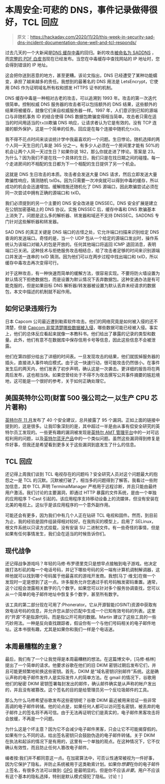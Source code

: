 # 本周安全:可悲的 DNS，事件记录做得很好，TCL 回应

> 原文：<https://hackaday.com/2020/11/20/this-week-in-security-sad-dns-incident-documentation-done-well-and-tcl-responds/>

过去几天的一个大新闻是[DNS 缓存中毒](https://www.zdnet.com/article/dns-cache-poisoning-poised-for-a-comeback-sad-dns/)的回归。新的攻击[被命名为 SADDNS](https://dl.acm.org/doi/10.1145/3372297.3417280) ，而[完整的 PDF 白皮书](https://dl.acm.org/doi/pdf/10.1145/3372297.3417280)现在已经发布。当您在中毒缓存中查找网站的 IP 地址时，您会得到错误的 IP 地址。

这会把你送到恶意的地方，甚至更糟。该论文指出，DNS 已经遭受了某种功能蠕变，承担了越来越多的责任。我想到的最著名的 DNS 用法是 LetsEncrypt，它使用 DNS 作为证明域名所有权和颁发 HTTPS 证书的机制。

DNS 缓存中毒是一种相对古老的攻击，可以追溯到 1993 年。攻击的第一次迭代很简单。控制权威 DNS 服务器的攻击者可以包括额外的 DNS 结果，这些额外的结果将被缓存，就像它们来自权威服务器一样。1997 年，人们意识到已知的源端口与非随机事务 ID 的结合使得 DNS 数据包欺骗变得相当简单。攻击者只需在适当的时间用适当的`txID`欺骗 DNS 响应，让请求者认为它是有效的。没有 TCP 连接的额外保护，这是一个简单的任务。回应是在每个连接中随机化`txID`。

我不得不花点时间来谈谈统计学中我最喜欢的一个问题。生日悖论。随机选择的两个人同一天生日的几率是 365 分之一。有多少人必须在一个房间里才能有 50%的机会让两个人同一天过生日？如果你说 182，那么你就走进了悖论。答案是 23。为什么？因为我们不是在找一个具体的生日，我们只是在找日期之间的碰撞。每一个走进房间的不相配的生日都为下一个相配的生日提供了另一个机会。

这就是 DNS 生日攻击的本质。攻击者会发送大量 DNS 请求，然后立即发送大量欺骗性响应，猜测随机 txIDs。因为只需要一次冲突就可以得到中毒的缓存，所以成功的机会会迅速增加。缓解措施还随机化了 DNS 源端口，因此欺骗尝试必须在同一次尝试中拥有正确的源端口和 txID。

我们必须提到的另一个主要的 DNS 安全改进是 DNSSEC。DNS 安全扩展是建立在公钥加密基础上的 DNS 协议。实施 DNSSEC 后，缓存中毒和 DNS 欺骗基本上消失了。问题是这么多的解析器、转发器和域还不支持 DNSSEC。SADDNS 专门针对这些解析器和转发器。

SAD DNS 的真正关键是 DNS 端口的古怪之处，它允许端口扫描来识别给定 DNS 查询的发送端口。奇怪的是，当一个 UDP 包从一个给定的源端口发出时，操作系统认为该端口对输入的包是开放的。任何其他端口将返回 ICMP 退回消息，表明端口已关闭。这种技术与拒绝服务攻击相结合，给了攻击者足够的时间来识别源端口并发送一连串的 txID 猜测。因为他们可以在两步过程中找出端口和 txID，所以缓存中毒攻击再次变得可行。

对于这种攻击，有一种快速而简单的缓解方法，很容易实现。不要将防火墙设置为默认情况下拒绝数据包，而是设置为默认情况下丢弃数据包。这种变通办法是有可能克服的，但是如果目标 DNS 解析器/转发器被设置为默认丢弃未经请求的数据包，本文中描述的机制就不起作用。

## 如何记录违规行为

日本 Capcom 公司最近遭到勒索软件攻击。他们的网络究竟是如何被入侵的还不清楚，但是 [Capcom 非常清楚哪些数据被入侵](http://www.capcom.co.jp/ir/english/news/html/e201116.html?_pb_uid=1734)，哪些数据可能已经被入侵。事实上，他们的总体反应看起来就像一本教科书。他们给出了暴露的记录的类型和数量。此外，他们有意不在数据库中保存信用卡号等信息，因此这些信息不会被泄露。

他们在第四部分给出了详细的时间表。一旦发现攻击的结果，他们就拔掉服务器的插头，直接进入事件响应模式。由于这一快速行动，很可能攻击仍然很小。在事件发生后的两天内，他们发表了初步声明，确认这是一次袭击。更详细的报告将在两周后发布，这也相当快。如果您曾经处于不得不为攻击撰写公共事件摘要的尴尬境地，这可能是一个很好的参考，关于如何正确处理它。

## 美国英特尔公司(财富 500 强公司之一ˌ以生产 CPU 芯片著称)

[英特尔在 11 月](https://blogs.intel.com/technology/2020/11/ipas-security-advisories-for-november-2020/)发布了 40 个安全建议，总共披露了 95 个漏洞。正如上面的链接中提到的，这是很多。让我印象深刻的是，其中超过一半是由从事有偿安全研究的英特尔员工发现的。一些更有趣的漏洞被发现是[英特尔 AMT 管理平台](https://www.intel.com/content/www/us/en/security-center/advisory/intel-sa-00391.html)中的一对可远程利用的问题，以及[英特尔蓝牙产品](https://www.intel.com/content/www/us/en/security-center/advisory/intel-sa-00403.html)中的一个类似问题。虽然这些漏洞得到修复是件好事，但我还是希望看到更多关于这些漏洞到底发生了什么的信息。

## TCL 回应

还记得上周我们谈到 TCL 电视存在的问题吗？安全研究人员对这个问题最大的抱怨之一是 TCL 的沉默。沉默被打破了，相当多的问题得到了解答。我看过一些附加信息，其中 TCL 声明 TerminalManager 严格用于远程诊断，并且只能由最终用户激活。我们讨论的主要漏洞，即通过 HTTP 暴露的文件系统，是由一个单独的应用程序 T-Cast 引起的。该应用程序支持移动设备上的流媒体，但没有安装在北美的电视上。这似乎是该应用程序的一个意外副作用。

可能还会有更多，因为我们中有几个人正在钻研 TCL 电视和固件。然而，到目前为止，我的经验是固件组装得相对较好。在我购买的模型上，启用了 SELinux，根文件系统以只读方式挂载，没有安装 SU 二进制文件。有一些奇怪的事情，但是如果有任何事情发生，我们会在适当的时候告诉你们。

## 现代战争

还记得战争游戏吗？年轻的马修·布罗德里克只是想早点接触到电子游戏。他决定拨打洛杉矶的每一个电话号码，并记下哪些号码的另一端有计算机调制解调器，这样他就可以找到哪个号码属于他最喜欢的游戏开发商。我想[马丁·维戈]在做一个发现时一定是想到了这一点。许多服务允许您通过手机号码触发密码重置。通常，这个过程会泄露相关数字的几个数字。如果您可以针对多个服务协调查找，您可以从一个简单的电子邮件地址中恢复多个数字，甚至所有数字。

该工具的第二部分现在可用了:Phonerator。它从开源智能(OSINT)资源中获取有效电话号码的信息，并允许您从部分匹配中生成一个已知有效号码的列表。这里的“开源”不是指源代码，而是指公开可用的数据。Martin 建议了这些工具的一些巧妙用法。一种是反向查找跟踪者，假设你有一个与他们号码相关的电子邮件地址。这本书很有趣，尤其是如果你和我们一样是个电话迷。

## 本周最糟糕的主意？

最后，我们有了一个让我觉得是本周最糟糕的想法。在这篇博文中，[马修·格林]提出了一个简单的请求。他要求谷歌在他们的旧 DKIM 密钥过期后发布它们，并且可能更频繁地轮换这些密钥。首先，DKIM 是“域名密钥识别邮件”系统。这是确认声称的电子邮件发件人是实际发件人的简单方法。在 gmail 的情况下，谷歌用他们的秘密 DKIM 密钥签署每封发出的邮件，确认邮件确实是从声称的帐户发出的，并且没有被篡改。这个签名的目的是给管理员另一个反垃圾邮件的工具。

那么为什么马修希望谷歌发布这些密钥呢？谷歌 DKIM 最近被用来验证一些非常高调的电子邮件转储。他的论点是，如果任何人都可以访问签名密钥，被丢弃的电子邮件上的签名将不再可信。由于无法再证明它们是真实的，电子邮件黑客攻击将会放缓，不再是一个问题。

为什么这是个坏主意？因为它不会减少电子邮件黑客，只会让它不可能揭穿假的。如果有什么不同的话，给出签名密钥只会鼓励伪造的电子邮件转储。关于 DKIM 在执法和起诉的情况下是有用的，这里有一个单独的观点。在这种情况下，它不仅确认有效性，而且防止任何人篡改电子邮件。

编者按:我们并不都同意这一点。在加密算法中，可否认性通常被视为一件好事，因为它保护了隐私，并防止系统被用于这类勒索计划。如果你*想要*在你的电子邮件上签名，有很多方法可以做到: [GPG](https://gnupg.org/) 是最明显的。但是你不应该*非要*。用户不应该有这个基本的隐私选择，特别是默认模式侵犯了隐私。讨论！]